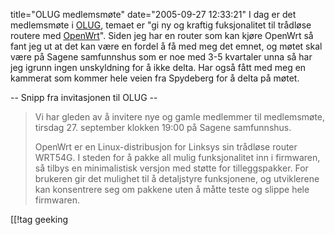 title="OLUG medlemsmøte"
date="2005-09-27 12:33:21"
I dag er det medlemsmøte i <a href="http://www.olug.no">OLUG</a>, temaet er "gi ny og kraftig fuksjonalitet til trådløse routere med <a href="http://openwrt.org/">OpenWrt</a>". Siden jeg har en router som kan kjøre OpenWrt så fant jeg ut at det kan være en fordel å få med meg det emnet, og møtet skal være på Sagene samfunnshus som er noe med 3-5 kvartaler unna så har jeg igrunn ingen unskyldning for å ikke delta. Har også fått med meg en kammerat som kommer hele veien fra Spydeberg for å delta på møtet.

-- Snipp fra invitasjonen til OLUG --
<blockquote>Vi har gleden av å invitere nye og gamle medlemmer til medlemsmøte, tirsdag 27. september klokken 19:00 på Sagene samfunnshus.

OpenWrt er en Linux-distribusjon for Linksys sin trådløse router WRT54G. I steden for å pakke all mulig funksjonalitet inn i firmwaren, så tilbys en minimalistisk versjon med støtte for tilleggspakker. For brukeren gir det mulighet til å detaljstyre funksjonene, og utviklerene kan konsentrere seg om pakkene uten å måtte teste og slippe hele firmwaren. </blockquote>

[[!tag  geeking
